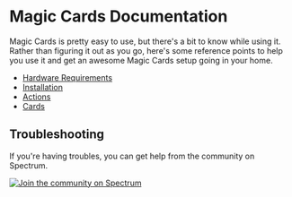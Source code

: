 # Magic Cards Documentation

Magic Cards is pretty easy to use, but there's a bit to know while using it. Rather than figuring it out as you go, here's some reference points to help you use it and get an awesome Magic Cards setup going in your home.

* [Hardware Requirements](hardware.md)
* [Installation](install.md)
* [Actions](actions.md)
* [Cards](cards.md)

## Troubleshooting
If you're having troubles, you can get help from the community on Spectrum.

[![Join the community on Spectrum](https://withspectrum.github.io/badge/badge.svg)](https://spectrum.chat/magic-cards)

